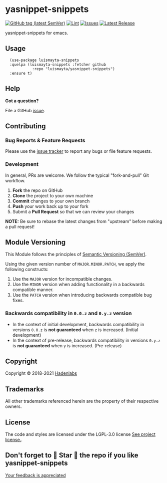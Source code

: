 <!--


  ** DO NOT EDIT THIS FILE
  **
  ** 1) Make all changes to `README.yaml`
  ** 2) Run`make readme` to rebuild this file.
  **
  ** (We maintain HUNDREDS of open source projects. This is how we maintain our sanity.)
  **


  -->

# yasnippet-snippets

[![GitHub tag (latest SemVer)](https://img.shields.io/github/v/tag/luismayta/yasnippet-snippets.svg?label=latest&sort=semver)](https://github.com/luismayta/yasnippet-snippets/releases) [![Lint](https://github.com/luismayta/yasnippet-snippets/actions/workflows/lint.yml/badge.svg?branch=develop)](https://github.com/luismayta/yasnippet-snippets/actions) [![Issues](https://img.shields.io/github/issues/luismayta/yasnippet-snippets.svg)](https://github.com/luismayta/yasnippet-snippets/issues) [![Latest Release](https://img.shields.io/github/release/luismayta/yasnippet-snippets.svg)](https://github.com/luismayta/yasnippet-snippets/releases)

yasnippet-snippets for emacs.

## Usage

```elisp
  (use-package luismayta-snippets
  :quelpa (luismayta-snippets :fetcher github
            :repo "luismayta/yasnippet-snippets")
  :ensure t)
```

## Help

**Got a question?**

File a GitHub [issue](https://github.com/luismayta/yasnippet-snippets/issues).

## Contributing

### Bug Reports & Feature Requests

Please use the [issue tracker](https://github.com/luismayta/yasnippet-snippets/issues) to report any bugs or file feature requests.

### Development

In general, PRs are welcome. We follow the typical "fork-and-pull" Git workflow.

1.  **Fork** the repo on GitHub
2.  **Clone** the project to your own machine
3.  **Commit** changes to your own branch
4.  **Push** your work back up to your fork
5.  Submit a **Pull Request** so that we can review your changes

**NOTE:** Be sure to rebase the latest changes from "upstream" before making a pull request!

## Module Versioning

This Module follows the principles of [Semantic Versioning (SemVer)](https://semver.org/).

Using the given version number of `MAJOR.MINOR.PATCH`, we apply the following constructs:

1. Use the `MAJOR` version for incompatible changes.
1. Use the `MINOR` version when adding functionality in a backwards compatible manner.
1. Use the `PATCH` version when introducing backwards compatible bug fixes.

### Backwards compatibility in `0.0.z` and `0.y.z` version

- In the context of initial development, backwards compatibility in versions `0.0.z` is **not guaranteed** when `z` is increased. (Initial development)
- In the context of pre-release, backwards compatibility in versions `0.y.z` is **not guaranteed** when `y` is increased. (Pre-release)

## Copyright

Copyright © 2018-2021 [Hadenlabs](https://hadenlabs.com)

## Trademarks

All other trademarks referenced herein are the property of their respective owners.

## License

The code and styles are licensed under the LGPL-3.0 license [See project license.](LICENSE).

## Don't forget to 🌟 Star 🌟 the repo if you like yasnippet-snippets

[Your feedback is appreciated](https://github.com/luismayta/yasnippet-snippets/issues)
